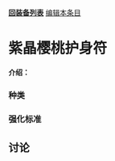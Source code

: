[**回装备列表**](index.md)  [编辑本条目](https://github.com/GuguTown/Wiki/edit/main/equip/樱桃.md) 
# 紫晶樱桃护身符
 **介绍：** 
### 种类

### 强化标准


## 讨论
<script  src="https://utteranc.es/client.js" repo="GuguTown/Discuss" issue-term="pathname" theme="github-light" crossorigin="anonymous" async></script>
